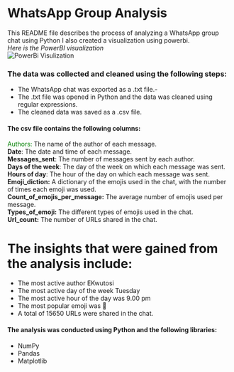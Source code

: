 
# WhatsApp Group Analysis
This README file describes the process of analyzing a WhatsApp group chat using Python I also created a visualization using powerbi.
<br>
_Here is the PowerBI visualization_
<br>
![PowerBi Visulization](https://example.com/image.png "WhatsApp Group Analysis")
### The data was collected and cleaned using the following steps:

* The WhatsApp chat was exported as a .txt file.-
* The .txt file was opened in Python and the data was cleaned using regular expressions.
* The cleaned data was saved as a .csv file.
#### The csv file contains the following columns:

<span style="color:green">Authors:</span> The name of the author of each message.
<br>
**Date**: The date and time of each message.
<br>
**Messages_sent**: The number of messages sent by each author.
<br>
**Days of the week**: The day of the week on which each message was sent.
<br>
**Hours of day**: The hour of the day on which each message was sent.
<br>
**Emoji_diction:** A dictionary of the emojis used in the chat, with the number of times each emoji was used.
<br>
**Count_of_emojis_per_message:** The average number of emojis used per message.
<br>
**Types_of_emoji:** The different types of emojis used in the chat.
<br>
**Url_count:** The number of URLs shared in the chat.

# The insights that were gained from the analysis include:

* The most active author EKwutosi
* The most active day of the week Tuesday
* The most active hour of the day was 9.00 pm
* The most popular emoji was 🙏
* A total of 15650 URLs were shared in the chat.

#### The analysis was conducted using Python and the following libraries:

* NumPy
* Pandas
* Matplotlib





